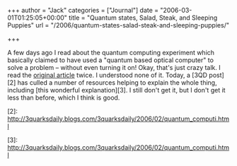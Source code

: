 +++
author = "Jack"
categories = ["Journal"]
date = "2006-03-01T01:25:05+00:00"
title = "Quantum states, Salad, Steak, and Sleeping Puppies"
url = "/2006/quantum-states-salad-steak-and-sleeping-puppies/"

+++

A few days ago I read about the quantum computing experiment which basically claimed to have used a "quantum based optical computer" to solve a problem &#8211; without even turning it on! Okay, that's just crazy talk. I read the [original article][1] twice. I understood none of it. Today, a [3QD post][2] has culled a number of resources helping to explain the whole thing, including [this wonderful explanation][3]. I still don't get it, but I don't get it less than before, which I think is good. 

[1]: <http://www.eurekalert.org/pub_releases/2006-02/uoia-qcs022106.php> 

[2]:&nbsp; <http://3quarksdaily.blogs.com/3quarksdaily/2006/02/quantum_computi.html> 

[3]:&nbsp; <http://3quarksdaily.blogs.com/3quarksdaily/2006/02/quantum_computi.html>